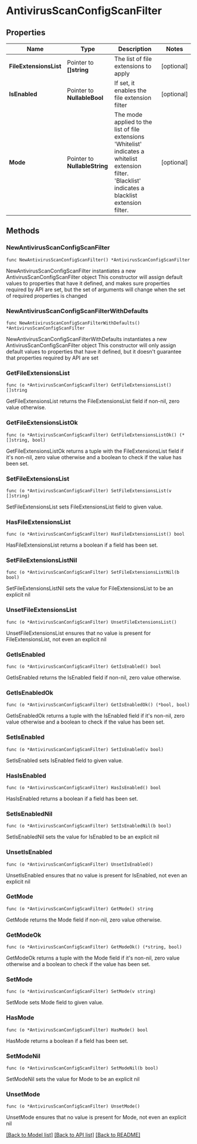 # AntivirusScanConfigScanFilter

## Properties

Name | Type | Description | Notes
------------ | ------------- | ------------- | -------------
**FileExtensionsList** | Pointer to **[]string** | The list of file extensions to apply | [optional] 
**IsEnabled** | Pointer to **NullableBool** | If set, it enables the file extension filter | [optional] 
**Mode** | Pointer to **NullableString** | The mode applied to the list of file extensions &#39;Whitelist&#39; indicates a whitelist extension filter. &#39;Blacklist&#39; indicates a blacklist extension filter. | [optional] 

## Methods

### NewAntivirusScanConfigScanFilter

`func NewAntivirusScanConfigScanFilter() *AntivirusScanConfigScanFilter`

NewAntivirusScanConfigScanFilter instantiates a new AntivirusScanConfigScanFilter object
This constructor will assign default values to properties that have it defined,
and makes sure properties required by API are set, but the set of arguments
will change when the set of required properties is changed

### NewAntivirusScanConfigScanFilterWithDefaults

`func NewAntivirusScanConfigScanFilterWithDefaults() *AntivirusScanConfigScanFilter`

NewAntivirusScanConfigScanFilterWithDefaults instantiates a new AntivirusScanConfigScanFilter object
This constructor will only assign default values to properties that have it defined,
but it doesn't guarantee that properties required by API are set

### GetFileExtensionsList

`func (o *AntivirusScanConfigScanFilter) GetFileExtensionsList() []string`

GetFileExtensionsList returns the FileExtensionsList field if non-nil, zero value otherwise.

### GetFileExtensionsListOk

`func (o *AntivirusScanConfigScanFilter) GetFileExtensionsListOk() (*[]string, bool)`

GetFileExtensionsListOk returns a tuple with the FileExtensionsList field if it's non-nil, zero value otherwise
and a boolean to check if the value has been set.

### SetFileExtensionsList

`func (o *AntivirusScanConfigScanFilter) SetFileExtensionsList(v []string)`

SetFileExtensionsList sets FileExtensionsList field to given value.

### HasFileExtensionsList

`func (o *AntivirusScanConfigScanFilter) HasFileExtensionsList() bool`

HasFileExtensionsList returns a boolean if a field has been set.

### SetFileExtensionsListNil

`func (o *AntivirusScanConfigScanFilter) SetFileExtensionsListNil(b bool)`

 SetFileExtensionsListNil sets the value for FileExtensionsList to be an explicit nil

### UnsetFileExtensionsList
`func (o *AntivirusScanConfigScanFilter) UnsetFileExtensionsList()`

UnsetFileExtensionsList ensures that no value is present for FileExtensionsList, not even an explicit nil
### GetIsEnabled

`func (o *AntivirusScanConfigScanFilter) GetIsEnabled() bool`

GetIsEnabled returns the IsEnabled field if non-nil, zero value otherwise.

### GetIsEnabledOk

`func (o *AntivirusScanConfigScanFilter) GetIsEnabledOk() (*bool, bool)`

GetIsEnabledOk returns a tuple with the IsEnabled field if it's non-nil, zero value otherwise
and a boolean to check if the value has been set.

### SetIsEnabled

`func (o *AntivirusScanConfigScanFilter) SetIsEnabled(v bool)`

SetIsEnabled sets IsEnabled field to given value.

### HasIsEnabled

`func (o *AntivirusScanConfigScanFilter) HasIsEnabled() bool`

HasIsEnabled returns a boolean if a field has been set.

### SetIsEnabledNil

`func (o *AntivirusScanConfigScanFilter) SetIsEnabledNil(b bool)`

 SetIsEnabledNil sets the value for IsEnabled to be an explicit nil

### UnsetIsEnabled
`func (o *AntivirusScanConfigScanFilter) UnsetIsEnabled()`

UnsetIsEnabled ensures that no value is present for IsEnabled, not even an explicit nil
### GetMode

`func (o *AntivirusScanConfigScanFilter) GetMode() string`

GetMode returns the Mode field if non-nil, zero value otherwise.

### GetModeOk

`func (o *AntivirusScanConfigScanFilter) GetModeOk() (*string, bool)`

GetModeOk returns a tuple with the Mode field if it's non-nil, zero value otherwise
and a boolean to check if the value has been set.

### SetMode

`func (o *AntivirusScanConfigScanFilter) SetMode(v string)`

SetMode sets Mode field to given value.

### HasMode

`func (o *AntivirusScanConfigScanFilter) HasMode() bool`

HasMode returns a boolean if a field has been set.

### SetModeNil

`func (o *AntivirusScanConfigScanFilter) SetModeNil(b bool)`

 SetModeNil sets the value for Mode to be an explicit nil

### UnsetMode
`func (o *AntivirusScanConfigScanFilter) UnsetMode()`

UnsetMode ensures that no value is present for Mode, not even an explicit nil

[[Back to Model list]](../README.md#documentation-for-models) [[Back to API list]](../README.md#documentation-for-api-endpoints) [[Back to README]](../README.md)


